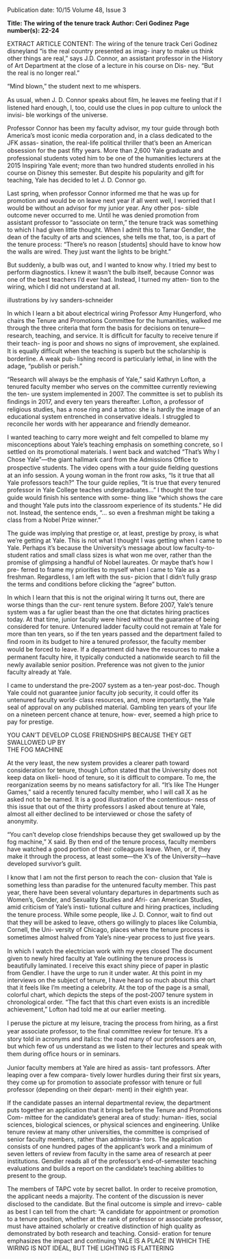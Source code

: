 Publication date: 10/15
Volume 48, Issue 3

**Title: The wiring of the tenure track**
**Author: Ceri Godinez**
**Page number(s): 22-24**

EXTRACT ARTICLE CONTENT:
The wiring of the tenure track
Ceri Godinez
disneyland “is the real country presented as imag-
inary to make us think other things are real,” says J.D. 
Connor, an assistant professor in the History of Art 
Department at the close of a lecture in his course on Dis- 
ney. “But the real is no longer real.”

“Mind blown,” the student next to me whispers.


As usual, when J. D. Connor speaks about ﬁlm, he 
leaves me feeling that if I listened hard enough, I, too, 
could use the clues in pop culture to unlock the invisi-
ble workings of the universe.


Professor Connor has been my faculty advisor, my 
tour guide through both America’s most iconic media 
corporation and, in a class dedicated to the JFK assas-
sination, the real-life political thriller that’s been an 
American obsession for the past ﬁfty years. More than 
2,600 Yale graduate and professional students voted 
him to be one of the humanities lecturers at the 2015 
Inspiring Yale event; more than two hundred students 
enrolled in his course on Disney this semester. But 
despite his popularity and gift for teaching, Yale has 
decided to let J. D. Connor go.


Last spring, when professor Connor informed me 
that he was up for promotion and would be on leave 
next year if all went well, I worried that I would be 
without an advisor for my junior year. Any other pos-
sible outcome never occurred to me. Until he was 
denied promotion from assistant professor to “associate 
on term,” the tenure track was something to which I 
had given little thought. When I admit this to Tamar 
Gendler, the dean of the faculty of arts and sciences, 
she tells me that, too, is a part of the tenure process: 
“There’s no reason [students] should have to know 
how the walls are wired. They just want the lights to 
be bright.”


But suddenly, a bulb was out, and I wanted to know 
why. I tried my best to perform diagnostics. I knew it 
wasn’t the bulb itself, because Connor was one of the 
best teachers I’d ever had. Instead, I turned my atten-
tion to the wiring, which I did not understand at all.


illustrations by ivy sanders-schneider


In which I learn a bit about electrical wiring
Professor Amy Hungerford, who chairs the Tenure 
and Promotions Committee for the humanities, walked 
me through the three criteria that form the basis for 
decisions on tenure—research, teaching, and service. 
It is difﬁcult for faculty to receive tenure if their teach-
ing is poor and shows no signs of improvement, she 
explained. It is equally difﬁcult when the teaching is 
superb but the scholarship is borderline. A weak pub-
lishing record is particularly lethal, in line with the 
adage, “publish or perish.”


“Research will always be the emphasis of Yale,” 
said Kathryn Lofton, a tenured faculty member who 
serves on the committee currently reviewing the ten-
ure system implemented in 2007. The committee is 
set to publish its ﬁndings in 2017, and every ten years 
thereafter. Lofton, a professor of religious studies, has 
a nose ring and a tattoo: she is hardly the image of an 
educational system entrenched in conservative ideals. 
I struggled to reconcile her words with her appearance 
and friendly demeanor.  


I wanted teaching to carry more weight and felt 
compelled to blame my misconceptions about Yale’s 
teaching emphasis on something concrete, so I settled 
on its promotional materials. I went back and watched 
“That’s Why I Chose Yale”—the giant hallmark card 
from the Admissions Ofﬁce to prospective students. 
The video opens with a tour guide ﬁelding questions 
at an info session. A young woman in the front row 
asks, “Is it true that all Yale professors teach?” The tour 
guide replies, “It is true that every tenured professor 
in Yale College teaches undergraduates…” I thought 
the tour guide would ﬁnish his sentence with some-
thing like “which shows the care and thought Yale puts 
into the classroom experience of its students.” He did 
not. Instead, the sentence ends, “… so even a freshman 
might be taking a class from a Nobel Prize winner.”


The guide was implying that prestige or, at least, 
prestige by proxy, is what we’re getting at Yale. This is 
not what I thought I was getting when I came to Yale. 
Perhaps it’s because the University’s message about low 
faculty-to-student ratios and small class sizes is what 
won me over, rather than the promise of glimpsing a 
handful of Nobel laureates. Or maybe that’s how I pre-
ferred to frame my priorities to myself when I came to 
Yale as a freshman. Regardless, I am left with the sus-
picion that I didn’t fully grasp the terms and conditions 
before clicking the “agree” button.


In which I learn that this is not the original wiring
It turns out, there are worse things than the cur-
rent tenure system. Before 2007, Yale’s tenure system 
was a far uglier beast than the one that dictates hiring 
practices today. At that time, junior faculty were hired 
without the guarantee of being considered for tenure. 
Untenured ladder faculty could not remain at Yale for 
more than ten years, so if the ten years passed and the 
department failed to ﬁnd room in its budget to hire a 
tenured professor, the faculty member would be forced 
to leave. If a department did have the resources to 
make a permanent faculty hire, it typically conducted 
a nationwide search to ﬁll the newly available senior 
position. Preference was not given to the junior faculty 
already at Yale.


I came to understand the pre-2007 system as a ten-year 
post-doc. Though Yale could not guarantee junior faculty 
job security, it could offer its untenured faculty world-
class resources, and, more importantly, the Yale seal of 
approval on any published material. Gambling ten years 
of your life on a nineteen percent chance at tenure, how-
ever, seemed a high price to pay for prestige. 


YOU CAN’T DEVELOP 
CLOSE FRIENDSHIPS 
BECAUSE THEY GET 
SWALLOWED UP BY  
THE FOG MACHINE


At the very least, the new system provides a clearer 
path toward consideration for tenure, though Lofton 
stated that the University does not keep data on likeli-
hood of tenure, so it is difficult to compare. To me, the 
reorganization seems by no means satisfactory for all. 
“It’s like The Hunger Games,” said a recently tenured 
faculty member, who I will call X as he asked not to 
be named. It is a good illustration of the contentious-
ness of this issue that out of the thirty professors I asked 
about tenure at Yale, almost all either declined to be 
interviewed or chose the safety of anonymity.  


“You can’t develop close friendships because they get 
swallowed up by the fog machine,” X said. By then end 
of the tenure process, faculty members have watched 
a good portion of their colleagues leave. When, or if, 
they make it through the process, at least some—the 
X’s of the University—have developed survivor’s guilt.


I know that I am not the ﬁrst person to reach the con-
clusion that Yale is something less than paradise for the 
untenured faculty member. This past year, there have 
been several voluntary departures in departments such 
as Women’s, Gender, and Sexuality Studies and Afri-
can American Studies, amid criticism of Yale’s insti-
tutional culture and hiring practices, including the 
tenure process. While some people, like J. D. Connor, 
wait to ﬁnd out that they will be asked to leave, others 
go willingly to places like Columbia, Cornell, the Uni-
versity of Chicago, places where the tenure process is 
sometimes almost halved from Yale’s nine-year process 
to just ﬁve years.


In which I watch the electrician work with my 
eyes closed
The document given to newly hired faculty at Yale 
outlining the tenure process is beautifully laminated. I 
receive this exact shiny piece of paper in plastic from 
Gendler. I have the urge to run it under water. At this 
point in my interviews on the subject of tenure, I have 
heard so much about this chart that it feels like I’m 
meeting a celebrity. At the top of the page is a small, 
colorful chart, which depicts the steps of the post-2007 
tenure system in chronological order. “The fact that 
this chart even exists is an incredible achievement,” 
Lofton had told me at our earlier meeting.


I peruse the picture at my leisure, tracing the process 
from hiring, as a ﬁrst year associate professor, to the 
ﬁnal committee review for tenure. It’s a story told in 
acronyms and italics: the road many of our professors 
are on, but which few of us understand as we listen to 
their lectures and speak with them during ofﬁce hours 
or in seminars.


Junior faculty members at Yale are hired as assis-
tant professors. After leaping over a few compara-
tively lower hurdles during their first six years, they 
come up for promotion to associate professor with 
tenure or full professor (depending on their depart-
ment) in their eighth year.


If the candidate passes an internal departmental 
review, the department puts together an application 
that it brings before the Tenure and Promotions Com-
mittee for the candidate’s general area of study: human-
ities, social sciences, biological sciences, or physical 
sciences and engineering. Unlike tenure review at 
many other universities, the committee is comprised 
of senior faculty members, rather than administra-
tors. The application consists of one hundred pages of 
the applicant’s work and a minimum of seven letters 
of review from faculty in the same area of research at 
peer institutions. Gendler reads all of the professor’s 
end-of-semester teaching evaluations and builds a 
report on the candidate’s teaching abilities to present 
to the group.


The members of TAPC vote by secret ballot. In order 
to receive promotion, the applicant needs a majority. 
The content of the discussion is never disclosed to the 
candidate. But the ﬁnal outcome is simple and irrevo-
cable as best I can tell from the chart: “A candidate for 
appointment or promotion to a tenure position, whether 
at the rank of professor or associate professor, must have 
attained scholarly or creative distinction of high quality 
as demonstrated by both research and teaching. Consid-
eration for tenure emphasizes the impact and continuing 
YALE IS A PLACE 
IN WHICH THE WIRING 
IS NOT IDEAL,
BUT THE LIGHTING 
IS FLATTERING
